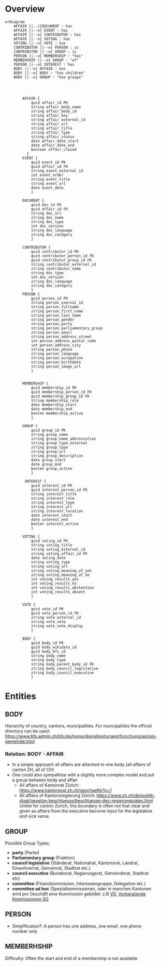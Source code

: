 # Overview

```mermaid
erDiagram
    AFFAIR }|..|{DOCUMENT : has
    AFFAIR ||--o{ EVENT : has
    AFFAIR ||--o{ CONTRIBUTOR : has
    AFFAIR ||--o{ VOTING : has
    VOTING ||--o{ VOTE : has
    CONTRIBUTOR ||--o{ PERSON : is
    CONTRIBUTOR ||--o{ GROUP : is
    PERSON ||--o{ MEMBERSHIP : "has"
    MEMBERSHIP ||--o{ GROUP : "of"
    PERSON ||--o{ INTEREST : has
    BODY ||--o{ AFFAIR : has
    BODY ||--o{ BODY : "has children"
    BODY ||--o{ GROUP : "has groups"



       
        AFFAIR {
            guid affair_id PK
            string affair_body_name
            string affair_body_id
            string affair_key
            string affair_external_id
            string affair_url
            string affair_title
            string affair_type
            string affair_status
            date affair_date_start
            date affair_date_end
            boolean affair_closed
          }
        EVENT {
            guid event_id PK
            guid affair_id FK
            string event_external_id
            int event_order
            string event_title
            string event_url
            date event_date
            }

        DOCUMENT {
            guid doc_id PK
            guid affair_id FK
            string doc_url
            string doc_name
            string doc_type
            int doc_version
            string doc_language
            string doc_category
            }

        CONTRIBUTOR {
            guid contributor_id PK
            guid contributor_person_id FK
            guid contributor_group_id FK
            string contributor_external_id
            string contributor_name
            string doc_type
            int doc_version
            string doc_language
            string doc_category
            }
        PERSON {
            guid person_id PK
            string person_exernal_id
            string person_fullname
            string person_first_name
            string person_last_name
            string person_gender
            string person_party
            string person_parliamentary_group
            string person_email
            string person_address_street
            int person_address_postal_code
            int person_address_city
            string person_phone
            string person_language
            string person_occupation
            string person_birthdate
            string person_image_url
            }


        MEMBERSHIP {
            guid membership_id PK
            guid membership_person_id FK
            guid membership_group_id FK
            string membership_role
            date membership_start
            date membership_end
            boolen membership_active
            }

        GROUP {
            guid group_id PK
            string group_name
            string group_name_abbreviation
            string group_type_external
            string group_type
            string group_url
            string group_description
            date group_start
            date group_end
            boolen group_active
            }

         INTEREST {
            guid interest_id PK
            guid interest_person_id FK
            string interest_title
            string interest_role
            string interest_type
            string interest_url
            string interest_location
            date interest_start
            date interest_end
            boolen interest_active
            }

        VOTING {
            guid voting_id PK
            string voting_title
            string voting_external_id
            string voting_affair_id FK
            date voting_date
            string voting_type
            string voting_url
            string voting_meaning_of_yes
            string voting_meaning_of_no
            int voting_results_yes
            int voting_results_no
            int voting_results_abstention
            int voting_results_absent
            }

        VOTE {
            guid vote_id PK
            guid vote_person_id FK
            string vote_external_id
            string vote_vote
            string vote_vote_display
            }

        BODY {
            guid body_id PK
            guid body_wikidata_id
            guid body_bfs_id
            string body_name
            string body_type
            string body_parent_body_id FK
            string body_council_legislative
            string body_council_executive
            }

```

# Entities

## BODY

Hierarchy of country, cantons, muncipalities. For muncipalities the official directory can be used: https://www.bfs.admin.ch/bfs/de/home/dienstleistungen/forschung/api/api-gemeinde.html

### Relation: BODY - AFFAIR

* In a simple approach all affairs are attached to one body (all affairs of canton ZH, all of CH)
* One could also sympathize with a slightly more complex model and put a group between body and affair
  * All affairs of Kantonrat Zürich: https://www.kantonsrat.zh.ch/geschaefte?p=1
  * All affairs of Kantonsregierung Zürich: https://www.zh.ch/de/politik-staat/gesetze-beschluesse/beschluesse-des-regierungsrates.html
Unlike for canton Zurich, this boundary is often not that clear and given as affairs from the executive become input for the legislative and vice versa.

## GROUP

Possible Group Types:
* **party** (Partei)
* **Parliamentary group** (Fraktion)
* **council legislative** (Ständerat, Nationalrat, Kantonsrat, Landrat, Einwohnerrat, Gemeinrat, Stadtrat etc.)
* **council executive** (Bundesrat, Regierungsrat, Gemeinderat, Stadtrat etc)
* **committee** (Finanzkommission, Interessengruppe, Delegation etc.)
* **committee ad hoc** (Spezialkommissionen, oder in manchen Kantonen wird pro Geschäft eine Kommission gebildet: z.B [VD](https://www.vd.ch/toutes-les-autorites/grand-conseil/depute-e-s/membre-du-grand-conseil/membre/280370#groups), [Vorberatende Kommissionen SG](https://www.ratsinfo.sg.ch/gremien?itemsPerPage=50&type=10&state=active&ordering=type.title&page=1)

 ## PERSON

- Simplification?: A person has one address, one email, one phone number only

## MEMBERHSHIP

Difficulty: Often the start and end of a membership is not available

